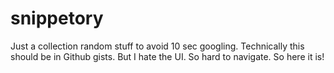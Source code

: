 # snippetory
Just a collection random stuff to avoid 10 sec googling. Technically this should be in Github gists. But I hate the UI. So hard to navigate. So here it is!
